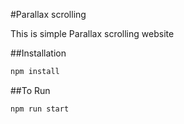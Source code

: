 #Parallax scrolling

This is simple Parallax scrolling website

##Installation
```bash
npm install
```

##To Run

```bash
npm run start
